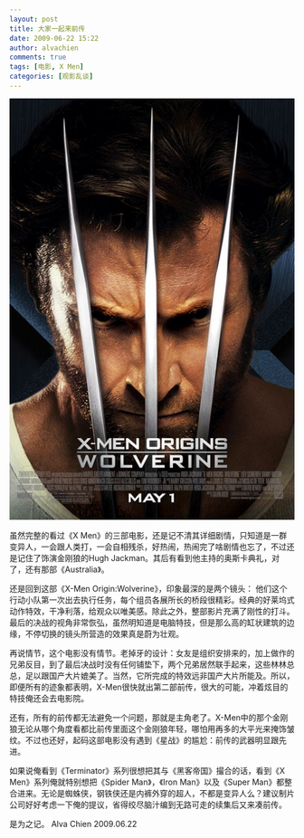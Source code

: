 ```yaml
---
layout: post
title: 大家一起来前传
date: 2009-06-22 15:22
author: alvachien
comments: true
tags: [电影, X Men]
categories: [观影乱谈]
---
```

![Picture from Sina.com.cn](/assets/uploads/2009/06/U3587P28T3D2509534F326DT20090508184704.jpg)


虽然完整的看过《X Men》的三部电影，还是记不清其详细剧情，只知道是一群变异人，一会跟人类打，一会自相残杀，好热闹，热闹完了啥剧情也忘了，不过还是记住了饰演金刚狼的Hugh Jackman。其后有看到他主持的奥斯卡典礼，对了，还有那部《Australia》。

还是回到这部《X-Men Origin:Wolverine》，印象最深的是两个镜头：
他们这个行动小队第一次出去执行任务，每个组员各展所长的桥段很精彩。经典的好莱坞式动作特效，干净利落，给观众以唯美感。除此之外，整部影片充满了刚性的打斗。
最后的决战的视角非常恢弘，虽然明知道是电脑特技，但是那么高的缸状建筑的边缘，不停切换的镜头所营造的效果真是蔚为壮观。

再说情节，这个电影没有情节。老掉牙的设计：女友是组织安排来的，加上做作的兄弟反目，到了最后决战时没有任何铺垫下，两个兄弟居然联手起来，这些林林总总，足以跟国产大片媲美了。当然，它所完成的特效远非国产大片所能及。所以，即便所有的迹象都表明，X-Men很快就出第二部前传，很大的可能，冲着炫目的特技俺还会去电影院。

还有，所有的前传都无法避免一个问题，那就是主角老了。X-Men中的那个金刚狼无论从哪个角度看都比前传里面这个金刚狼年轻，哪怕用再多的大平光来掩饰皱纹。不过也还好，起码这部电影没有遇到《星战》的尴尬：前传的武器明显跟先进。

如果说俺看到《Terminator》系列很想把其与《黑客帝国》撮合的话，看到《X Men》系列俺就特别想把《Spider Man》，《Iron Man》以及《Super Man》都整合进来。无论是蜘蛛侠，钢铁侠还是内裤外穿的超人，不都是变异人么？建议制片公司好好考虑一下俺的提议，省得绞尽脑汁编到无路可走的续集后又来凑前传。

是为之记。
Alva Chien
2009.06.22
